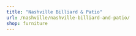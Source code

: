 ```yaml
---
title: "Nashville Billiard & Patio"
url: /nashville/nashville-billiard-and-patio/
shop: furniture
---
```


